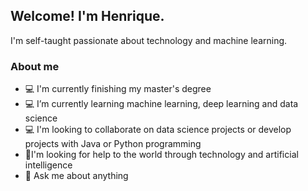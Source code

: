 ## Welcome! I'm Henrique.

I'm self-taught passionate about technology and machine learning.
### About me
- 💻 I'm currently finishing my master's degree
- 💻 I’m currently learning machine learning, deep learning and data science
- 💻 I'm looking to collaborate on data science projects or develop projects with Java or Python programming
- 🤔I'm looking for help to the world through technology and artificial intelligence
- 💬 Ask me about anything

